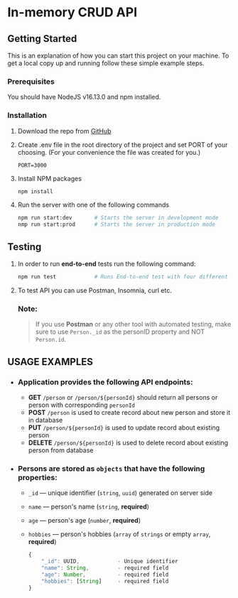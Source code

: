 # In-memory CRUD API

## Getting Started

This is an explanation of how you can start this project on your machine. To get a local copy up and running follow these simple example steps.

### Prerequisites

You should have NodeJS v16.13.0 and npm installed.

### Installation

1. Download the repo from [GitHub](https://github.com/unpin/simple-crud-api/pull/1)

2. Create .env file in the root directory of the project and set PORT of your choosing. (For your convenience the file was created for you.)

    ```
    PORT=3000
    ```

3. Install NPM packages
    ```sh
    npm install
    ```
4. Run the server with one of the following commands
    ```sh
    npm run start:dev       # Starts the server in development mode
    nmp run start:prod      # Starts the server in production mode
    ```

## Testing

1. In order to run <b>end-to-end</b> tests run the following command:
    ```sh
    npm run test            # Runs End-to-end test with four different scenarios
    ```

2. To test API you can use Postman, Insomnia, curl etc. 
    ### Note:
    > If you use <b>Postman</b> or any other tool with automated testing, make sure to use `Person._id` as the personID property and NOT `Person.id`.

## USAGE EXAMPLES

  * ### Application provides the following API endpoints:

    -   **GET** `/person` or `/person/${personId}` should return all persons or person with corresponding `personId`
    -   **POST** `/person` is used to create record about new person and store it in database
    -   **PUT** `/person/${personId}` is used to update record about existing person
    -   **DELETE** `/person/${personId}` is used to delete record about existing person from database

  * ### Persons are stored as `objects` that have the following properties:
    -   `_id` — unique identifier (`string`, `uuid`) generated on server side
    -   `name` — person's name (`string`, **required**)
    -   `age` — person's age (`number`, **required**)
    -   `hobbies` — person's hobbies (`array` of `strings` or empty `array`, **required**)

        ```js
        {
            "_id": UUID,            - Unique identifier
            "name": String,         - required field
            "age": Number,          - required field
            "hobbies": [String]     - required field
        }
        ```
